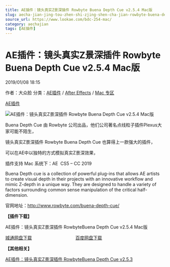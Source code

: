 ```yaml
---
title: AE插件：镜头真实Z景深插件 Rowbyte Buena Depth Cue v2.5.4 Mac版
slug: aecha-jian-jing-tou-zhen-shi-zjing-shen-cha-jian-rowbyte-buena-depth-cue-v2-5-4-macban
source_url: https://www.lookae.com/bdc-254-mac/
category: aechajian
tags: [AE插件]
---
```

# AE插件：镜头真实Z景深插件 Rowbyte Buena Depth Cue v2.5.4 Mac版

2019/01/08 18:15

作者：大众脸
分类：[AE插件](https://www.lookae.com/after-effects/aechajian/) / [After Effects](https://www.lookae.com/after-effects/) / [Mac 专区](https://www.lookae.com/mac-osx/)

[AE插件](https://www.lookae.com/tag/ae%e6%8f%92%e4%bb%b6/)

![AE插件：镜头真实Z景深插件 Rowbyte Buena Depth Cue v2.5.4 Mac版](https://www.lookae.com/wp-content/uploads/2015/05/Depth-Cue-.jpg "AE插件：镜头真实Z景深插件 Rowbyte Buena Depth Cue v2.5.4 Mac版-LookAE.com")

Buena Depth Cue 由 Rowbyte 公司出品，他们公司著名点线粒子插件Plexus大家可能不陌生，

镜头真实Z景深插件 Rowbyte Buena Depth Cue 也算得上一款强大的插件，

可以在AE中以独特的方式模拟真实Z景深效果，

插件支持 Mac 系统下：AE  CS5 – CC 2019

Buena Depth cue is a collection of powerful plug-ins that allows AE artists to create visual depth in their projects with an innovative workflow and mimic Z-depth in a unique way. They are designed to handle a variety of factors surrounding common sense manipulation of the critical half-dimension.

官网地址：http://www.rowbyte.com/buena-depth-cue/

**【插件下载】**

AE插件：镜头真实Z景深插件 RowbyteBuena Depth Cue v2.5.4 Mac版

[城通网盘下载](https://lookae.ctfile.com/fs/680462-330005655)                                   [百度网盘下载](https://pan.baidu.com/s/15HQkLlGM2136KNYnuvy7jA)

**【其他相关】**

[AE插件：镜头真实Z景深插件 RowbyteBuena Depth Cue v2.5.3](https://www.lookae.com/depth253/)
